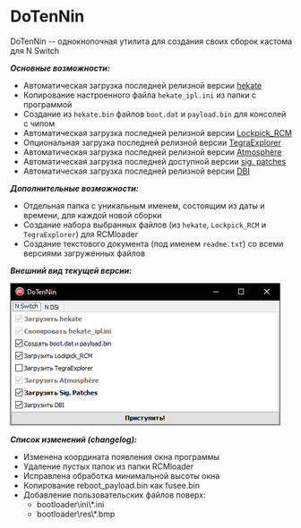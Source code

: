 # DoTenNin
DoTenNin -- однокнопочная утилита для создания своих сборок кастома для N Switch

***Основные возможности:***
* Автоматическая загрузка последней релизной версии [hekate](https://github.com/CTCaer/hekate)
* Копирование настроенного файла `hekate_ipl.ini` из папки с программой
* Создание из `hekate.bin` файлов `boot.dat` и `payload.bin` для консолей с чипом
* Автоматическая загрузка последней релизной версии [Lockpick_RCM](https://github.com/shchmue/Lockpick_RCM)
* Опциональная загрузка последней релизной версии [TegraExplorer](https://github.com/suchmememanyskill/TegraExplorer)
* Автоматическая загрузка последней релизной версии [Atmosphère](https://github.com/Atmosphere-NX/Atmosphere)
* Автоматическая загрузка последней доступной версии [sig. patches](https://github.com/ITotalJustice/patches)
* Автоматическая загрузка последней релизной версии [DBI](https://github.com/rashevskyv/dbi)

***Дополнительные возможности:***
* Отдельная папка с уникальным именем, состоящим из даты и времени, для каждой новой сборки
* Создание набора выбранных файлов (из `hekate`, `Lockpick_RCM` и `TegraExplorer`) для RCMloader
* Создание текстового документа (под именем `readme.txt`) со всеми версиями загруженных файлов

***Внешний вид текущей версии:***

![image.png](image.png?raw=true "image.png")

***Список изменений (changelog):***
* Изменена координата появления окна программы
* Удаление пустых папок из папки RCMloader
* Исправлена обработка минимальной высоты окна
* Копирование reboot_payload.bin как fusee.bin
* Добавление пользовательских файлов поверх:
  * bootloader\ini\\*.ini
  * bootloader\res\\*.bmp

